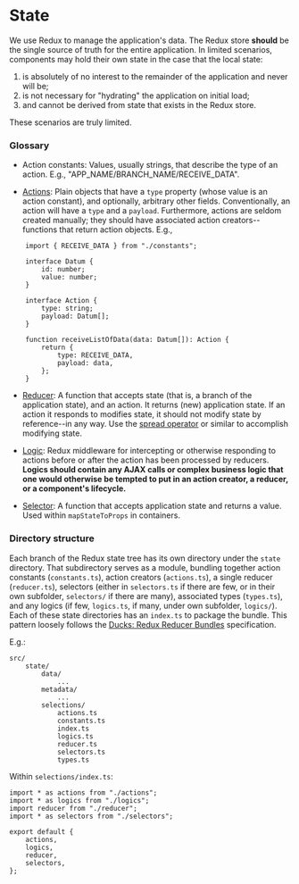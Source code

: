 # State

We use Redux to manage the application's data. The Redux store **should** be the single source of truth for the entire application.
In limited scenarios, components may hold their own state in the case that the local state:

1. is absolutely of no interest to the remainder of the application and never will be;
2. is not necessary for "hydrating" the application on initial load;
3. and cannot be derived from state that exists in the Redux store.

These scenarios are truly limited.

### Glossary

- Action constants: Values, usually strings, that describe the type of an action. E.g., "APP_NAME/BRANCH_NAME/RECEIVE_DATA".

- [Actions](https://redux.js.org/docs/basics/Actions.html): Plain objects that have a `type` property (whose value is an action constant), and optionally, arbitrary other fields.
  Conventionally, an action will have a `type` and a `payload`. Furthermore, actions are seldom created manually; they should have
  associated action creators--functions that return action objects. E.g.,

```
    import { RECEIVE_DATA } from "./constants";

    interface Datum {
        id: number;
        value: number;
    }

    interface Action {
        type: string;
        payload: Datum[];
    }

    function receiveListOfData(data: Datum[]): Action {
        return {
            type: RECEIVE_DATA,
            payload: data,
        };
    }
```

- [Reducer](https://redux.js.org/docs/basics/Reducers.html): A function that accepts state (that is, a branch of the application state),
  and an action. It returns (new) application state. If an action it responds to modifies state, it should not modify state by
  reference--in any way. Use the [spread operator](https://developer.mozilla.org/en-US/docs/Web/JavaScript/Reference/Operators/Spread_operator) or similar
  to accomplish modifying state.

- [Logic](https://github.com/jeffbski/redux-logic): Redux middleware for intercepting or otherwise responding to actions
  before or after the action has been processed by reducers. **Logics should contain any AJAX calls or complex business logic
  that one would otherwise be tempted to put in an action creator, a reducer, or a component's lifecycle.**

- [Selector](https://github.com/reactjs/reselect): A function that accepts application state and returns a value.
  Used within `mapStateToProps` in containers.

### Directory structure

Each branch of the Redux state tree has its own directory under the `state` directory. That subdirectory serves as a module, bundling together action constants (`constants.ts`),
action creators (`actions.ts`), a single reducer (`reducer.ts`), selectors (either in `selectors.ts` if there are few, or in their own subfolder, `selectors/` if there are many), associated types
(`types.ts`), and any logics (if few, `logics.ts`, if many, under own subfolder, `logics/`). Each of these state directories has an `index.ts` to package the bundle. This pattern loosely follows the
[Ducks: Redux Reducer Bundles](https://github.com/erikras/ducks-modular-redux) specification.

E.g.:

```
src/
    state/
        data/
            ...
        metadata/
            ...
        selections/
            actions.ts
            constants.ts
            index.ts
            logics.ts
            reducer.ts
            selectors.ts
            types.ts
```

Within `selections/index.ts`:

```
import * as actions from "./actions";
import * as logics from "./logics";
import reducer from "./reducer";
import * as selectors from "./selectors";

export default {
    actions,
    logics,
    reducer,
    selectors,
};
```
